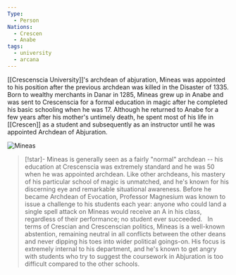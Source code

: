 ```yaml
---
Type:
  - Person
Nations:
  - Crescen
  - Anabe
tags:
  - university
  - arcana
---
```


[[Crescenscia University]]'s archdean of abjuration, Mineas was appointed to his position after the previous archdean was killed in the Disaster of 1335. Born to wealthy merchants in Danar in 1285, Mineas grew up in Anabe and was sent to Crescenscia for a formal education in magic after he completed his basic schooling when he was 17. Although he returned to Anabe for a few years after his mother's untimely death, he spent most of his life in [[Crescen]] as a student and subsequently as an instructor until he was appointed Archdean of Abjuration.

![Mineas](https://www.worldanvil.com/uploads/images/7687b1a31434d7e4126af62370e76ec5.jpg)

> [!star]- 
> Mineas is generally seen as a fairly "normal" archdean -- his education at Crescenscia was extremely standard and he was 50 when he was appointed archdean. Like other archdeans, his mastery of his particular school of magic is unmatched, and he's known for his discerning eye and remarkable situational awareness. Before he became Archdean of Evocation, Professor Magnesium was known to issue a challenge to his students each year: anyone who could land a single spell attack on Mineas would receive an A in his class, regardless of their performance; no student ever succeeded.   In terms of Crescian and Crescenscian politics, Mineas is a well-known abstention, remaining neutral in all conflicts between the other deans and never dipping his toes into wider political goings-on. His focus is extremely internal to his department, and he's known to get angry with students who try to suggest the coursework in Abjuration is too difficult compared to the other schools.


